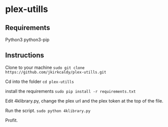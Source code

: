 # plex-utills
## Requirements
Python3
python3-pip

## Instructions
Clone to your machine
`sudo git clone https://github.com/jkirkcaldy/plex-utills.git`

Cd into the folder
`cd plex-utills`

install the requirements 
`sudo pip install -r requirements.txt`

Edit 4klibrary.py, change the plex url and the plex token at the top of the file. 

Run the script. 
`sudo python 4klibrary.py`

Profit.
